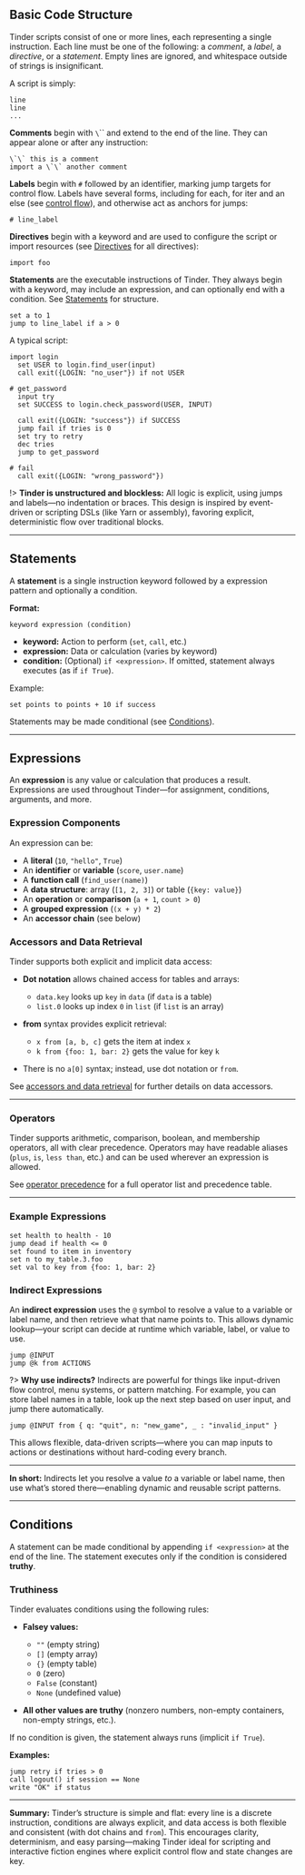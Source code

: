 ## Basic Code Structure

Tinder scripts consist of one or more lines, each representing a single instruction. Each line must be one of the following: a *comment*, a *label*, a *directive*, or a *statement*. Empty lines are ignored, and whitespace outside of strings is insignificant.

A script is simply:

```
line
line
...
```

**Comments** begin with `\`\`` and extend to the end of the line. They can appear alone or after any instruction:

```tinder
\`\` this is a comment
import a \`\` another comment
```

**Labels** begin with `#` followed by an identifier, marking jump targets for control flow. Labels have several forms, including for each, for iter and an else (see [control flow](language/keywords.md#control-flow)), and otherwise act as anchors for jumps:

```tinder
# line_label
```

**Directives** begin with a keyword and are used to configure the script or import resources (see [Directives](language/keywords.md#directive-keywords) for all directives):

```tinder
import foo
```

**Statements** are the executable instructions of Tinder. They always begin with a keyword, may include an expression, and can optionally end with a condition. See [Statements](#statements) for structure.

```tinder
set a to 1
jump to line_label if a > 0
```

A typical script:

```tinder
import login
  set USER to login.find_user(input)
  call exit({LOGIN: "no_user"}) if not USER

# get_password
  input try
  set SUCCESS to login.check_password(USER, INPUT)

  call exit({LOGIN: "success"}) if SUCCESS
  jump fail if tries is 0
  set try to retry
  dec tries
  jump to get_password

# fail
  call exit({LOGIN: "wrong_password"})
```

!> **Tinder is unstructured and blockless:** All logic is explicit, using jumps and labels—no indentation or braces. This design is inspired by event-driven or scripting DSLs (like Yarn or assembly), favoring explicit, deterministic flow over traditional blocks.

---

## Statements

A **statement** is a single instruction keyword followed by a expression pattern and optionally a condition.

**Format:**

```
keyword expression (condition)
```

* **keyword:** Action to perform (`set`, `call`, etc.)
* **expression:** Data or calculation (varies by keyword)
* **condition:** (Optional) `if <expression>`. If omitted, statement always executes (as if `if True`).

Example:

```tinder
set points to points + 10 if success
```

Statements may be made conditional (see [Conditions](#conditions)).

---

## Expressions

An **expression** is any value or calculation that produces a result. Expressions are used throughout Tinder—for assignment, conditions, arguments, and more.

### Expression Components

An expression can be:

* A **literal** (`10`, `"hello"`, `True`)
* An **identifier** or **variable** (`score`, `user.name`)
* A **function call** (`find_user(name)`)
* A **data structure**: array (`[1, 2, 3]`) or table (`{key: value}`)
* An **operation** or **comparison** (`a + 1`, `count > 0`)
* A **grouped expression** (`(x + y) * 2`)
* An **accessor chain** (see below)

### Accessors and Data Retrieval

Tinder supports both explicit and implicit data access:

* **Dot notation** allows chained access for tables and arrays:

  * `data.key` looks up `key` in `data` (if `data` is a table)
  * `list.0` looks up index `0` in `list` (if `list` is an array)

* **from** syntax provides explicit retrieval:

  * `x from [a, b, c]` gets the item at index `x`
  * `k from {foo: 1, bar: 2}` gets the value for key `k`
* There is no `a[0]` syntax; instead, use dot notation or `from`.

See [accessors and data retrieval](language/data_and_access.md#accessors-and-data-retrieval) for further details on data accessors.

---

### Operators

Tinder supports arithmetic, comparison, boolean, and membership operators, all with clear precedence. Operators may have readable aliases (`plus`, `is`, `less than`, etc.) and can be used wherever an expression is allowed.

See [operator precedence](language/data_and_access.md#operator-precedence) for a full operator list and precedence table.

---

### Example Expressions

```tinder
set health to health - 10
jump dead if health <= 0
set found to item in inventory
set n to my_table.3.foo
set val to key from {foo: 1, bar: 2}
```

### Indirect Expressions

An **indirect expression** uses the `@` symbol to resolve a value to a variable or label name, and then retrieve what that name points to. This allows dynamic lookup—your script can decide at runtime which variable, label, or value to use.

```tinder
jump @INPUT
jump @k from ACTIONS
```

?> **Why use indirects?**
Indirects are powerful for things like input-driven flow control, menu systems, or pattern matching. For example, you can store label names in a table, look up the next step based on user input, and jump there automatically.

```tinder
jump @INPUT from { q: "quit", n: "new_game", _ : "invalid_input" }
```

This allows flexible, data-driven scripts—where you can map inputs to actions or destinations without hard-coding every branch.

---

**In short:**
Indirects let you resolve a value *to* a variable or label name, then use what’s stored there—enabling dynamic and reusable script patterns.

---

## Conditions

A statement can be made conditional by appending `if <expression>` at the end of the line. The statement executes only if the condition is considered **truthy**.

### Truthiness

Tinder evaluates conditions using the following rules:

* **Falsey values:**

  * `""` (empty string)
  * `[]` (empty array)
  * `{}` (empty table)
  * `0` (zero)
  * `False` (constant)
  * `None` (undefined value)
* **All other values are truthy** (nonzero numbers, non-empty containers, non-empty strings, etc.).

If no condition is given, the statement always runs (implicit `if True`).

**Examples:**

```tinder
jump retry if tries > 0
call logout() if session == None
write "OK" if status
```

---

**Summary:**
Tinder’s structure is simple and flat: every line is a discrete instruction, conditions are always explicit, and data access is both flexible and consistent (with dot chains and `from`). This encourages clarity, determinism, and easy parsing—making Tinder ideal for scripting and interactive fiction engines where explicit control flow and state changes are key.
